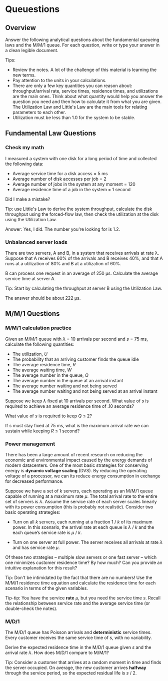# Queuestions

## Overview

Answer the following analytical questions about the fundamental queueing laws and the M/M/1 queue. For each question, write or type your answer in a clean legible document. 

Tips:

- Review the notes. A lot of the challenge of this material is learning the new terms.
- Pay attention to the units in your calculations.
- There are only a few key quantities you can reason about: throughput/arrival rate, service times, residence times, and utilizations are the main ones. Think about what quantity would help you answer the question you need and then how to calculate it from what you are given. The Utilization Law and Little's Law are the main tools for relating parameters to each other.
- Utilization must be less than 1.0 for the system to be stable.

## Fundamental Law Questions

### Check my math

I measured a system with one disk for a long period of time and collected the following data:

- Average service time for a disk access = 5 ms
- Average number of disk accesses per job = 2
- Average number of jobs in the system at any moment = 120
- Average residence time of a job in the system = 1 second

Did I make a mistake?

Tip: use Little's Law to derive the system throughput, calculate the disk throughput using the forced-flow law, then check the utilization at the disk using the Utilization Law.

Answer: Yes, I did. The number you're looking for is 1.2.


### Unbalanced server loads

There are two servers, A and B, in a system that receives arrivals at rate λ. Suppose that A receives 60% of the arrivals and B receives 40%, and that A runs at a utilization of 80% and B at a utilization of 60%.

B can process one request in an average of 250 µs. Calculate the average service time at server A.

Tip: Start by calculating the throughput at server B using the Utilization Law.

The answer should be about 222 µs.

## M/M/1 Questions


### M/M/1 calculation practice

Given an M/M/1 queue with *λ* = 10 arrivals per second and *s* = 75 ms, calculate the following quantities:

- The utilization, *U*
- The probability that an arriving customer finds the queue idle
- The average residence time, *R*
- The average waiting time, *W*
- The average number in the queue, *Q*
- The average number in the queue at an arrival instant
- The average number waiting and not being served
- The average number waiting and not being served at an arrival instant

Suppose we keep *λ* fixed at 10 arrivals per second. What value of *s* is required to achieve an average residence
time of .10 seconds?

What value of *s* is required to keep *Q* ≤ 2?

If *s* must stay fixed at 75 ms, what is the maximum arrival rate we can sustain while keeping *R* ≤ 1 second?


### Power management

There has been a large amount of recent research on reducing the economic and environmental impact caused by the energy demands of modern datacenters. One of the most basic strategies for conserving energy is **dynamic voltage scaling** (DVS). By reducing the operating voltage of a processor, we can its reduce energy consumption in exchange for decreased performance.

Suppose we have a set of *k* servers, each operating as an M/M/1 queue capable of running at a maximum rate *µ*. The total arrival rate to the entire set of servers is *λ*. Assume the service rate of each server scales linearly with its power consumption (this is probably not realistic). Consider two basic operating strategies:

- Turn on all *k* servers, each running at a fraction 1 / *k* of its maximum power. In this scenario, the arrival rate at each queue is *λ* / *k* and the each queue’s service rate is *µ* / *k*.

- Turn on one server at full power. The server receives all arrivals at rate *λ* and has service rate *µ*.

Of these two strategies – multiple slow servers or one fast server – which one minimizes customer residence time? By how much? Can you provide an intuitive explanation for this result?

Tip: Don't be intimidated by the fact that there are no numbers! Use the M/M/1 residence time equation and calculate the residence time for each scenario in terms of the given variables.

Tip-tip: You have the service **rate** *µ*, but you need the service time *s*. Recall the relationship between service rate and the average service time (or double-check the notes).


### M/D/1

The M/D/1 queue has Poisson arrivals and **deterministic** service times. Every customer receives the same service time of *s*, with no variability.

Derive the expected residence time in the M/D/1 queue given *s* and the arrival rate *λ*. How does M/D/1 compare to M/M/1?

Tip: Consider a customer that arrives at a random moment in time and finds the server occupied. On average, the new customer arrives **halfway** through the service period, so the expected residual life is *s* / 2.


